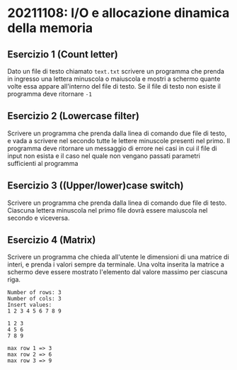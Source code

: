 # 20211108: I/O e allocazione dinamica della memoria

## Esercizio 1 (Count letter)

Dato un file di testo chiamato `text.txt` scrivere un programma che prenda in ingresso una lettera minuscola o maiuscola 
e mostri a schermo quante volte essa appare all'interno del file di testo. Se il file di testo non esiste il programma
deve ritornare `-1` 

## Esercizio 2 (Lowercase filter)

Scrivere un programma che prenda dalla linea di comando due file di testo, e vada a scrivere nel secondo tutte le lettere 
minuscole presenti nel primo. Il programma deve ritornare un messaggio di errore nei casi in cui il file di input non esista
e il caso nel quale non vengano passati parametri sufficienti al programma


## Esercizio 3 ((Upper/lower)case switch)

Scrivere un programma che prenda dalla linea di comando due file di testo. Ciascuna lettera minuscola nel primo file dovrà
essere maiuscola nel secondo e viceversa.

## Esercizio 4 (Matrix)

Scrivere un programma che chieda all'utente le dimensioni di una matrice di interi, e prenda i valori sempre da terminale.
Una volta inserita la matrice a schermo deve essere mostrato l'elemento dal valore massimo per ciascuna riga.

```shell 
Number of rows: 3
Number of cols: 3
Insert values: 
1 2 3 4 5 6 7 8 9

1 2 3 
4 5 6 
7 8 9 

max row 1 => 3
max row 2 => 6
max row 3 => 9
```
